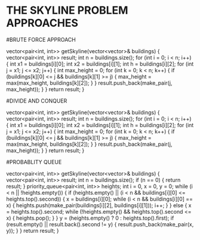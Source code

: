 # THE SKYLINE PROBLEM APPROACHES


#BRUTE FORCE APPROACH

vector<pair<int, int>> getSkyline(vector<vector<int>>& buildings) {
vector<pair<int, int>> result;
int n = buildings.size();
for (int i = 0; i < n; i++) {
int x1 = buildings[i][0];
int x2 = buildings[i][1];
int h = buildings[i][2];
for (int j = x1; j <= x2; j++) {
int max_height = 0;
for (int k = 0; k < n; k++) {
if (buildings[k][0] <= j && buildings[k][1] >= j) {
max_height = max(max_height, buildings[k][2]);
}
}
result.push_back(make_pair(j, max_height));
}
}
return result;
}

#DIVIDE AND CONQUER

vector<pair<int, int>> getSkyline(vector<vector<int>>& buildings) {
vector<pair<int, int>> result;
int n = buildings.size();
for (int i = 0; i < n; i++) {
int x1 = buildings[i][0];
int x2 = buildings[i][1];
int h = buildings[i][2];
for (int j = x1; j <= x2; j++) {
int max_height = 0;
for (int k = 0; k < n; k++) {
if (buildings[k][0] <= j && buildings[k][1] >= j) {
max_height = max(max_height, buildings[k][2]);
}
}
result.push_back(make_pair(j, max_height));
}
}
return result;
}


#PROBABLITY QUEUE

vector<pair<int, int>> getSkyline(vector<vector<int>>& buildings) {
vector<pair<int, int>> result;
int n = buildings.size();
if (n == 0) {
return result;
}
priority_queue<pair<int, int>> heights;
int i = 0, x = 0, y = 0;
while (i < n || !heights.empty()) {
if (heights.empty() || (i < n && buildings[i][0] <= heights.top().second)) {
x = buildings[i][0];
while (i < n && buildings[i][0] == x) {
heights.push(make_pair(buildings[i][2], buildings[i][1]));
i++;
}
} else {
x = heights.top().second;
while (!heights.empty() && heights.top().second <= x) {
heights.pop();
}
}
y = (heights.empty() ? 0 : heights.top().first);
if (result.empty() || result.back().second != y) {
result.push_back(make_pair(x, y));
}
}
return result;
}

